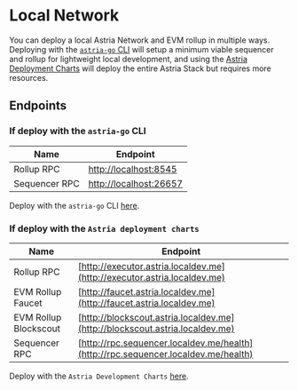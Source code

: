# Local Network

You can deploy a local Astria Network and EVM rollup in multiple ways. Deploying
with the [`astria-go` CLI](../tutorials/run-local-rollup-and-sequencer.md) will
setup a minimum viable sequencer and rollup for lightweight local development,
and using the [Astria Deployment Charts](../developer/deployment-charts.md)
will deploy the entire Astria Stack but requires more resources.

## Endpoints

### If deploy with the `astria-go` CLI

| Name | Endpoint |
| --- | --- |
| Rollup RPC | [http://localhost:8545](http://localhost:8545) |
| Sequencer RPC | [http://localhost:26657](http://localhost:26657) |

Deploy with the `astria-go` CLI [here](../tutorials/run-local-rollup-and-sequencer.md).

### If deploy with the `Astria deployment charts`

| Name | Endpoint |
| --- | --- |
| Rollup RPC | [http://executor.astria.localdev.me](http://executor.astria.localdev.me) |
| EVM Rollup Faucet | [http://faucet.astria.localdev.me](http://faucet.astria.localdev.me) |
| EVM Rollup Blockscout | [http://blockscout.astria.localdev.me](http://blockscout.astria.localdev.me) |
| Sequencer RPC | [http://rpc.sequencer.localdev.me/health](http://rpc.sequencer.localdev.me/health) |

Deploy with the `Astria Development Charts` [here](../developer/deployment-charts.md).
